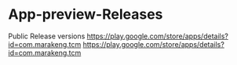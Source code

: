 # App-preview-Releases
Public Release versions
https://play.google.com/store/apps/details?id=com.marakeng.tcm
https://play.google.com/store/apps/details?id=com.marakeng.tcm
